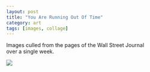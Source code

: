 ```yaml
---
layout: post
title: "You Are Running Out Of Time"
category: art
tags: [images, collage]
---
```


Images culled from the pages of the Wall Street Journal  
over a single week. 


[![](https://dl.dropboxusercontent.com/u/320455/Img/runningoutoftime.jpg)](https://dl.dropboxusercontent.com/u/320455/Img/runningoutoftime_.jpeg)